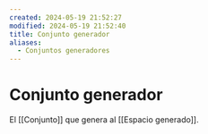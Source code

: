 ```yaml
---
created: 2024-05-19 21:52:27
modified: 2024-05-19 21:52:40
title: Conjunto generador
aliases:
  - Conjuntos generadores
---
```


# Conjunto generador

El [[Conjunto]] que genera al [[Espacio generado]].
